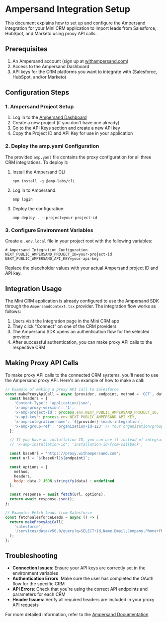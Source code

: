 # Ampersand Integration Setup

This document explains how to set up and configure the Ampersand integration for your Mini CRM application to import leads from Salesforce, HubSpot, and Marketo using proxy API calls.

## Prerequisites

1. An Ampersand account (sign up at [withampersand.com](https://withampersand.com))
2. Access to the Ampersand Dashboard
3. API keys for the CRM platforms you want to integrate with (Salesforce, HubSpot, and/or Marketo)

## Configuration Steps

### 1. Ampersand Project Setup

1. Log in to the [Ampersand Dashboard](https://dashboard.withampersand.com)
2. Create a new project (if you don't have one already)
3. Go to the API Keys section and create a new API key
4. Copy the Project ID and API Key for use in your application

### 2. Deploy the amp.yaml Configuration

The provided `amp.yaml` file contains the proxy configuration for all three CRM integrations. To deploy it:

1. Install the Ampersand CLI:
   ```
   npm install -g @amp-labs/cli
   ```

2. Log in to Ampersand:
   ```
   amp login
   ```

3. Deploy the configuration:
   ```
   amp deploy . --project=your-project-id
   ```

### 3. Configure Environment Variables

Create a `.env.local` file in your project root with the following variables:

```
# Ampersand Integration Configuration
NEXT_PUBLIC_AMPERSAND_PROJECT_ID=your-project-id
NEXT_PUBLIC_AMPERSAND_API_KEY=your-api-key
```

Replace the placeholder values with your actual Ampersand project ID and API key.

## Integration Usage

The Mini CRM application is already configured to use the Ampersand SDK through the `AmpersandContext.tsx` provider. The integration flow works as follows:

1. Users visit the Integration page in the Mini CRM app
2. They click "Connect" on one of the CRM providers
3. The Ampersand SDK opens an authentication flow for the selected provider
4. After successful authentication, you can make proxy API calls to the respective CRM

## Making Proxy API Calls

To make proxy API calls to the connected CRM systems, you'll need to use the Ampersand proxy API. Here's an example of how to make a call:

```javascript
// Example of making a proxy API call to Salesforce
const makeProxyApiCall = async (provider, endpoint, method = 'GET', data = null) => {
  const headers = {
    'Content-Type': 'application/json',
    'x-amp-proxy-version': '1',
    'x-amp-project-id': process.env.NEXT_PUBLIC_AMPERSAND_PROJECT_ID,
    'x-api-key': process.env.NEXT_PUBLIC_AMPERSAND_API_KEY,
    'x-amp-integration-name': `${provider}-leads-integration`,
    'x-amp-group-ref': 'organization-id-123' // Your organization/group ID
  };

  // If you have an installation ID, you can use it instead of integration name and group ref
  // 'x-amp-installation-id': 'installation-id-from-callback',

  const baseUrl = 'https://proxy.withampersand.com';
  const url = `${baseUrl}${endpoint}`;

  const options = {
    method,
    headers,
    body: data ? JSON.stringify(data) : undefined
  };

  const response = await fetch(url, options);
  return await response.json();
};

// Example: Fetch leads from Salesforce
const fetchSalesforceLeads = async () => {
  return makeProxyApiCall(
    'salesforce',
    '/services/data/v56.0/query?q=SELECT+Id,Name,Email,Company,Phone+FROM+Lead+LIMIT+100'
  );
};
```

## Troubleshooting

- **Connection Issues**: Ensure your API keys are correctly set in the environment variables
- **Authentication Errors**: Make sure the user has completed the OAuth flow for the specific CRM
- **API Errors**: Check that you're using the correct API endpoints and parameters for each CRM
- **Header Issues**: Verify all required headers are included in your proxy API requests

For more detailed information, refer to the [Ampersand Documentation](https://docs.withampersand.com). 